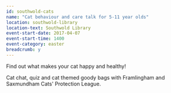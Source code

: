 ```yaml
---
id: southwold-cats
name: "Cat behaviour and care talk for 5-11 year olds"
location: southwold-library
location-text: Southwold Library
event-start-date: 2017-04-07
event-start-time: 1400
event-category: easter
breadcrumb: y
---
```


Find out what makes your cat happy and healthy!

Cat chat, quiz and cat themed goody bags with Framlingham and Saxmundham Cats' Protection League.
